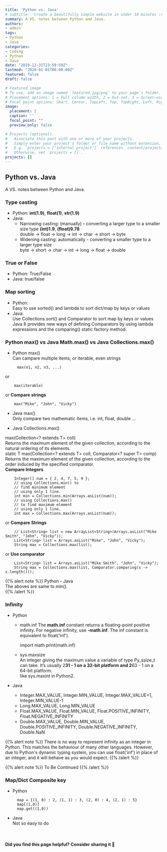 ```yaml
---
title: 'Python vs. Java'
# subtitle: 'Create a beautifully simple website in under 10 minutes :rocket:'
summary: A VS. notes between Python and Java.
authors:
- admin
tags:
- Python
- Java
categories:
- Coding
- Python
- Java
date: "2019-12-31T23:59:59Z"
lastmod: "2020-01-01T00:00:00Z"
featured: false
draft: false

# Featured image
# To use, add an image named `featured.jpg/png` to your page's folder.
# Placement options: 1 = Full column width, 2 = Out-set, 3 = Screen-width
# Focal point options: Smart, Center, TopLeft, Top, TopRight, Left, Right, BottomLeft, Bottom, BottomRight
image:
  placement: 2
  caption: ''
  focal_point: ""
  preview_only: false

# Projects (optional).
#   Associate this post with one or more of your projects.
#   Simply enter your project's folder or file name without extension.
#   E.g. `projects = ["internal-project"]` references `content/project/deep-learning/index.md`.
#   Otherwise, set `projects = []`.
projects: []
---
```


## Python vs. Java
A VS. notes between Python and Java.

### Type casting

- Python: **int(1.9)**, **float(1)**, **str(1.9)**    
- Java:  
    * Narrowing casting: (manually) - converting a larger type to a smaller size type
      **(int)1.9**, **(float)9.78**    
      double -> float -> long -> int -> char -> short -> byte  
    * Widening casting: automatically - converting a smaller type to a larger type size  
      byte -> short -> char -> int -> long -> float -> double  

### True or False

- Python: True/False  
- Java: true/false   

### Map sorting

- Python:  
Easy to use sorted() and lambda to sort dict/map by keys or values  
- Java:  
Use Collections.sort() and Comparator to sort map by keys or values  
Java 8 provides new ways of defining Comparators by using lambda expressions and the comparing() static factory method.  


### Python max() vs Java Math.max() vs Java Collections.max()

- Python max()  
Can campare multiple items, or iterable, even strings  

        max(n1, n2, n3, ...)
or

        max(iterable)
or **Compare strings**  

        max("Mike", "John", "Vicky")

- Java max()  
Only compare two mathematic items, i.e. int, float, double ...  

- Java Collections.max()  

max(Collection<? extends T> coll)  
Returns the maximum element of the given collection, according to the natural ordering of its elements.  
static <T> T	max(Collection<? extends T> coll, Comparator<? super T> comp)  
Returns the maximum element of the given collection, according to the order induced by the specified comparator.  
**Compare Integers**  

        Integer[] num = { 2, 4, 7, 5, 9 };
        // using Collections.min() to
        // find minimum element
        // using only 1 line.
        int min = Collections.min(Arrays.asList(num));
        // using Collections.max()
        // to find maximum element
        // using only 1 line.
        int max = Collections.max(Arrays.asList(num));

or **Compare Strings**  

        // List<String> list = new ArrayList<String>(Arrays.asList("Mike Smith", "John", "Vicky"));
        List<String> list = Arrays.asList("Mike", "John", "Vicky");
        String max = Collections.max(list);
or **Use comparator**  

        List<String> list = Arrays.asList("Mike Smith", "John", "Vicky");
        String max = Collections.max(list, Comparator.comparing(s -> s.length()));

{{% alert note %}}
Python - Java  
The aboves are same to min().  
{{% /alert %}}

### Infinity

- Python  
    * math.inf
      The **math.inf** constant returns a floating-point positive infinity.
      For negative infinity, use **-math.inf**.
      The inf constant is equivalent to float('inf').
      
        import math
        print(math.inf)
    * sys.maxsize  
    An integer giving the maximum value a variable of type Py_ssize_t can take. It’s usually 2**31 - 1 on a 32-bit platform and 2**63 - 1 on a 64-bit platform.  
    like sys.maxint in Python2.  

- Java  
    * Integer.MAX_VALUE, Integer.MIN_VALUE, Integer.MAX_VALUE+1, Integer.MIN_VALUE-1  
    * Long.MAX_VALUE, Long.MIN_VALUE  
    * Float.MAX_VALUE, Float.MIN_VALUE, Float.POSITIVE_INFINITY, Float.NEGATIVE_INFINITY  
    * Double.MAX_VALUE, Double.MIN_VALUE, Double.POSITIVE_INFINITY, Double.NEGATIVE_INFINITY, Double.NaN


{{% alert note %}}
There is no way to represent infinity as an integer in Python. This matches the behaviour of many other languages. However, due to Python's dynamic typing system, you can use float('inf') in place of an integer, and it will behave as you would expect.
{{% /alert %}}

{{% alert note %}}
To Be Continued
{{% /alert %}}

### Map/Dict Composite key

- Python  

        map = {(1, 0) : 2, (1, 1) : 3, (2, 0) : 4, (2, 1) : 5}
        map[(1,0)]
        map.get((1,0))

- Java  
Not so easy to do



<br>

#### Did you find this page helpful? Consider sharing it 🙌
